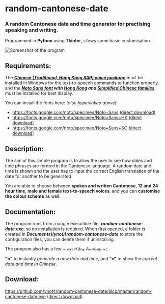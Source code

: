 # random-cantonese-date
### A random Cantonese date and time generator for practising speaking and writing.

Programmed in **Python** using **Tkinter**, allows some basic customisation.

![Screenshot of the program](https://user-images.githubusercontent.com/98645055/175123232-99aa9713-d1dc-4619-8b6a-ce4102c5481e.png)

## Requirements:

The ***[Chinese (Traditional, Hong Kong SAR) voice package](https://support.microsoft.com/en-us/topic/download-voices-for-immersive-reader-read-mode-and-read-aloud-4c83a8d8-7486-42f7-8e46-2b0fdf753130)*** must be installed in Windows for the text-to-speech commands to function properly, and the ***[Noto Sans font](https://fonts.google.com/noto/specimen/Noto+Sans) with [Hong Kong](https://fonts.google.com/noto/specimen/Noto+Sans+HK) and [Simplified Chinese families](https://fonts.google.com/noto/specimen/Noto+Sans+SC)*** must be installed for best display.

You can install the fonts here: *(also hyperlinked above)*

* https://fonts.google.com/noto/specimen/Noto+Sans [(direct download)](https://fonts.google.com/download?family=Noto%20Sans)
* https://fonts.google.com/noto/specimen/Noto+Sans+HK [(direct download)](https://fonts.google.com/download?family=Noto%20Sans%20HK)
* https://fonts.google.com/noto/specimen/Noto+Sans+SC [(direct download)](https://fonts.google.com/download?family=Noto%20Sans%20SC)

## Description:

The aim of this simple program is to allow the user to see how dates and time phrases are formed in the Cantonese language. A random date and time is shown and the user has to input the correct English translation of the date for another to be generated.

You are able to choose between **spoken and written Cantonese**, **12 and 24 hour time**, **male and female text-to-speech voices**, and you can **customise the colour scheme** as well.

## Documentation:

The program runs from a single executible file, ***random-cantonese-date.exe***, so no installation is required. When first opened, a folder is created in ***Documents\\(ynot)\\random-cantonese-date*** to store the configuration files, you can delete them if uninstalling.

The program also has a few ~ 𝓈𝑒𝒸𝓇𝑒𝓉 𝓀𝑒𝓎 𝒷𝒾𝓃𝒹𝒾𝓃𝑔𝓈 ~:

**"n"** to instantly *generate a new date and time*, and **"c"** to show the *current date and time in Chinese*.

## Download:

https://github.com/ynot4/random-cantonese-date/blob/master/random-cantonese-date.exe [(direct download)](https://github.com/ynot4/random-cantonese-date/raw/master/random-cantonese-date.exe)
